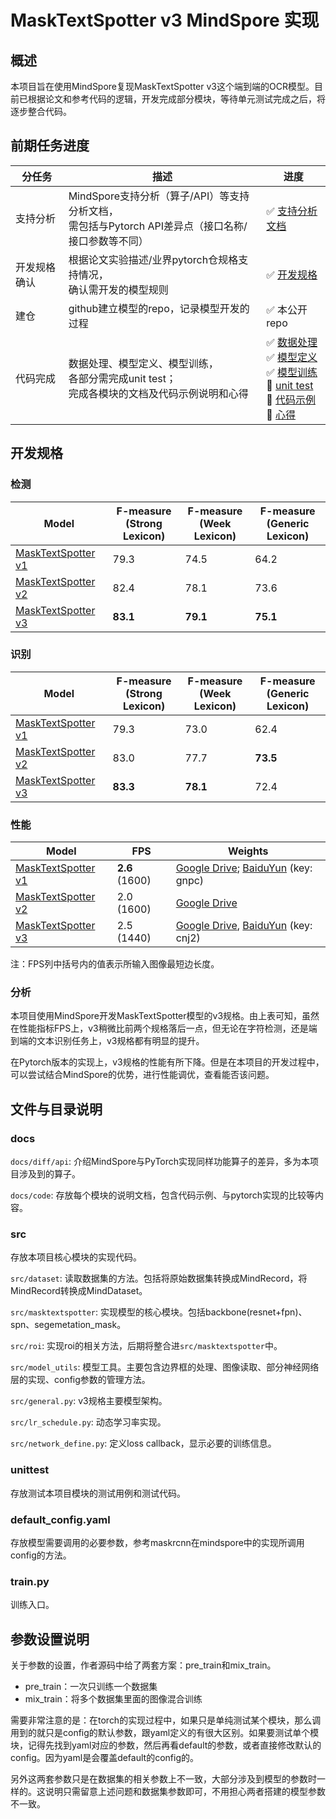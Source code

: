 # MaskTextSpotter v3 MindSpore 实现

## 概述

本项目旨在使用MindSpore复现MaskTextSpotter v3这个端到端的OCR模型。目前已根据论文和参考代码的逻辑，开发完成部分模块，等待单元测试完成之后，将逐步整合代码。

## 前期任务进度

| 分任务       | 描述                                                         | 进度                                                         |
| ------------ | ------------------------------------------------------------ | ------------------------------------------------------------ |
| 支持分析     | MindSpore支持分析（算子/API）等支持分析文档，<br>需包括与Pytorch API差异点（接口名称/接口参数等不同） | :white_check_mark: <a href=https://github.com/TianTianSuper/MaskTextSpotter-MindSpore/tree/master/docs/diff/api>支持分析文档</a> |
| 开发规格确认 | 根据论文实验描述/业界pytorch仓规格支持情况，<br>确认需开发的模型规则 | :white_check_mark: <a href=https://github.com/TianTianSuper/MaskTextSpotter-MindSpore#%E5%BC%80%E5%8F%91%E8%A7%84%E6%A0%BC>开发规格</a> |
| 建仓         | github建立模型的repo，记录模型开发的过程                     | :white_check_mark: 本公开repo                                          |
| 代码完成     | 数据处理、模型定义、模型训练，<br>各部分需完成unit test；<br>完成各模块的文档及代码示例说明和心得 | :white_check_mark: <a href=src/dataset>数据处理</a><br>:white_check_mark: <a href=src/>模型定义</a><br>:white_check_mark: <a href=train.py>模型训练</a><br>:large_blue_circle: <a href=unittest>unit test</a><br>:large_blue_circle: <a href=docs/code>代码示例</a><br>:large_blue_circle: <a href=docs/code>心得</a> |



## 开发规格

### 检测

| Model                                                        | F-measure<br />(Strong Lexicon) | F-measure<br />(Week Lexicon) | F-measure<br />(Generic Lexicon) |
| ------------------------------------------------------------ | ------------------------------- | ----------------------------- | -------------------------------- |
| [MaskTextSpotter v1](https://github.com/lvpengyuan/masktextspotter.caffe2#models) | 79.3                            | 74.5                          | 64.2                             |
| [MaskTextSpotter v2](https://github.com/MhLiao/MaskTextSpotter) | 82.4                            | 78.1                          | 73.6                             |
| [MaskTextSpotter v3](https://github.com/MhLiao/MaskTextSpotterV3) | **83.1**                        | **79.1**                      | **75.1**                         |

### 识别

| Model                                                        | F-measure<br />(Strong Lexicon) | F-measure<br />(Week Lexicon) | F-measure<br />(Generic Lexicon) |
| ------------------------------------------------------------ | ------------------------------- | ----------------------------- | -------------------------------- |
| [MaskTextSpotter v1](https://github.com/lvpengyuan/masktextspotter.caffe2#models) | 79.3                            | 73.0                          | 62.4                             |
| [MaskTextSpotter v2](https://github.com/MhLiao/MaskTextSpotter) | 83.0                            | 77.7                          | **73.5**                         |
| [MaskTextSpotter v3](https://github.com/MhLiao/MaskTextSpotterV3) | **83.3**                        | **78.1**                      | 72.4                             |

### 性能

| Model                                                        | FPS            | Weights                                                      |
| ------------------------------------------------------------ | -------------- | ------------------------------------------------------------ |
| [MaskTextSpotter v1](https://github.com/lvpengyuan/masktextspotter.caffe2#models) | **2.6** (1600) | [Google Drive](https://drive.google.com/open?id=1yPATzUCREBopDIHcsvdYOBB3YpStunMU); [BaiduYun](https://pan.baidu.com/s/1JPZmOQ1LAw98s0GPa-PuuQ) (key: gnpc) |
| [MaskTextSpotter v2](https://github.com/MhLiao/MaskTextSpotter) | 2.0 (1600)     | [Google Drive](https://drive.google.com/open?id=1pPRS7qS_K1keXjSye0kksqhvoyD0SARz) |
| [MaskTextSpotter v3](https://github.com/MhLiao/MaskTextSpotterV3) | 2.5 (1440)     | [Google Drive](https://drive.google.com/file/d/1XQsikiNY7ILgZvmvOeUf9oPDG4fTp0zs/view?usp=sharing), [BaiduYun](https://pan.baidu.com/s/1fV1RbyQ531IifdKxkScItQ) (key: cnj2) |

注：FPS列中括号内的值表示所输入图像最短边长度。

### 分析

本项目使用MindSpore开发MaskTextSpotter模型的v3规格。由上表可知，虽然在性能指标FPS上，v3稍微比前两个规格落后一点，但无论在字符检测，还是端到端的文本识别任务上，v3规格都有明显的提升。

在Pytorch版本的实现上，v3规格的性能有所下降。但是在本项目的开发过程中，可以尝试结合MindSpore的优势，进行性能调优，查看能否该问题。

## 文件与目录说明

### docs

`docs/diff/api`: 介绍MindSpore与PyTorch实现同样功能算子的差异，多为本项目涉及到的算子。

`docs/code`: 存放每个模块的说明文档，包含代码示例、与pytorch实现的比较等内容。

### src

存放本项目核心模块的实现代码。

`src/dataset`: 读取数据集的方法。包括将原始数据集转换成MindRecord，将MindRecord转换成MindDataset。

`src/masktextspotter`: 实现模型的核心模块。包括backbone(resnet+fpn)、spn、segemetation_mask。

`src/roi`: 实现roi的相关方法，后期将整合进`src/masktextspotter`中。

`src/model_utils`: 模型工具。主要包含边界框的处理、图像读取、部分神经网络层的实现、config参数的管理方法。

`src/general.py`: v3规格主要模型架构。

`src/lr_schedule.py`: 动态学习率实现。

`src/network_define.py`: 定义loss callback，显示必要的训练信息。

### unittest

存放测试本项目模块的测试用例和测试代码。

### default_config.yaml

存放模型需要调用的必要参数，参考maskrcnn在mindspore中的实现所调用config的方法。

### train.py

训练入口。

## 参数设置说明

关于参数的设置，作者源码中给了两套方案：pre_train和mix_train。

- pre_train：一次只训练一个数据集
- mix_train：将多个数据集里面的图像混合训练

需要非常注意的是：在torch的实现过程中，如果只是单纯测试某个模块，那么调用到的就只是config的默认参数，跟yaml定义的有很大区别。如果要测试单个模块，记得先找到yaml对应的参数，然后再看default的参数，或者直接修改默认的config。因为yaml是会覆盖default的config的。

另外这两套参数只是在数据集的相关参数上不一致，大部分涉及到模型的参数时一样的。这说明只需留意上述问题和数据集参数即可，不用担心两者搭建的模型参数不一致。
